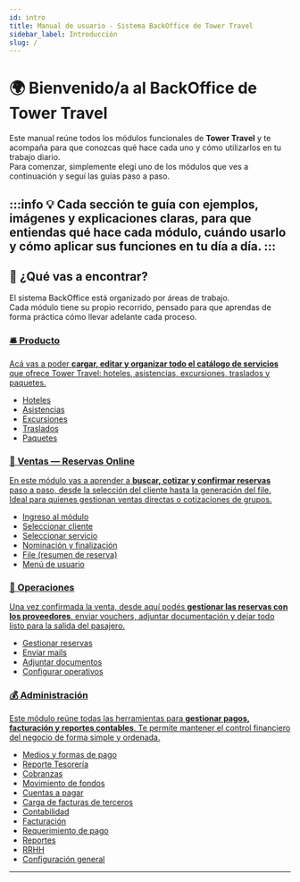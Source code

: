 ```yaml
---
id: intro
title: Manual de usuario - Sistema BackOffice de Tower Travel
sidebar_label: Introducción
slug: /
---
```


# 🌍 Bienvenido/a al BackOffice de Tower Travel

Este manual reúne todos los módulos funcionales de **Tower Travel** y te acompaña para que conozcas qué hace cada uno y cómo utilizarlos en tu trabajo diario.  
Para comenzar, simplemente elegí uno de los módulos que ves a continuación y seguí las guías paso a paso.

:::info 
💡 Cada sección te guía con ejemplos, imágenes y explicaciones claras, para que entiendas **qué hace cada módulo, cuándo usarlo y cómo aplicar sus funciones en tu día a día.**
:::
---

## 🧭 ¿Qué vas a encontrar?

El sistema BackOffice está organizado por áreas de trabajo.  
Cada módulo tiene su propio recorrido, pensado para que aprendas de forma práctica cómo llevar adelante cada proceso.

<div className="cardsGrid">

  <!-- Producto -->
  <a className="cardLink" href="./hoteles/intro">
    <h3>🛎️ Producto</h3>
    <p>Acá vas a poder <strong>cargar, editar y organizar todo el catálogo de servicios</strong> que ofrece Tower Travel: hoteles, asistencias, excursiones, traslados y paquetes.</p>  
    <!-- Es el punto de partida para que los demás módulos puedan usar esta información correctamente.</p> -->
    <ul>
      <li><a href="./hoteles/intro">Hoteles</a></li>
      <li><a href="./asistencias/intro">Asistencias</a></li>
      <li><a href="./excursiones/excursiones-intro">Excursiones</a></li>
      <li><a href="./traslados/traslados-intro">Traslados</a></li>
      <li><a href="./paquetes/paquetes-intro">Paquetes</a></li>
    </ul>
  </a>

  <!-- Ventas - Reservas Online -->
  <a className="cardLink" href="./reservas-online/general/ingreso-modulo">
    <h3>💼 Ventas — Reservas Online</h3>
    <p>En este módulo vas a aprender a <strong>buscar, cotizar y confirmar reservas</strong> paso a paso, desde la selección del cliente hasta la generación del file.  
    Ideal para quienes gestionan ventas directas o cotizaciones de grupos.</p>
    <ul>
      <li><a href="./reservas-online/general/ingreso-modulo">Ingreso al módulo</a></li>
      <li><a href="./reservas-online/general/seleccionar-cliente">Seleccionar cliente</a></li>
      <li><a href="./reservas-online/general/seleccionar-solapa">Seleccionar servicio</a></li>
      <li><a href="./reservas-online/general/nominacion">Nominación y finalización</a></li>
      <li><a href="./reservas-online/general/file">File (resumen de reserva)</a></li>
      <li><a href="./reservas-online/general/menu-usuario">Menú de usuario</a></li>
    </ul>
  </a>

  <!-- Operaciones -->
  <a className="cardLink" href="./operaciones/intro">
    <h3>🧾 Operaciones</h3>
    <p>Una vez confirmada la venta, desde aquí podés <strong>gestionar las reservas con los proveedores</strong>, enviar vouchers, adjuntar documentación y dejar todo listo para la salida del pasajero.</p>
    <ul>
      <li><a href="./operaciones/gestionar-reservas">Gestionar reservas</a></li>
      <li><a href="./operaciones/enviar-mails">Enviar mails</a></li>
      <li><a href="./operaciones/adjuntar-documentos">Adjuntar documentos</a></li>
      <li><a href="./operaciones/configurar-operativos">Configurar operativos</a></li>
    </ul>
  </a>

  <!-- Administración -->
  <a className="cardLink" href="./administracion/medios-formas-pago">
    <h3>💰 Administración</h3>
    <p>Este módulo reúne todas las herramientas para <strong>gestionar pagos, facturación y reportes contables</strong>.  
    Te permite mantener el control financiero del negocio de forma simple y ordenada.</p>
    <ul>
      <li><a href="./administracion/medios-formas-pago">Medios y formas de pago</a></li>
      <li><a href="./administracion/reporte-tesoreria">Reporte Tesorería</a></li>
      <li><a href="./administracion/cobranzas">Cobranzas</a></li>
      <li><a href="./administracion/movimiento-de-fondos">Movimiento de fondos</a></li>
      <li><a href="./administracion/cuentas-a-pagar">Cuentas a pagar</a></li>
      <li><a href="./administracion/carga-facturas-terceros">Carga de facturas de terceros</a></li>
      <li><a href="./administracion/contabilidad">Contabilidad</a></li>
      <li><a href="./administracion/facturacion">Facturación</a></li>
      <li><a href="./administracion/requerimiento-de-pago">Requerimiento de pago</a></li>
      <li><a href="./administracion/reportes">Reportes</a></li>
      <li><a href="./administracion/rrhh">RRHH</a></li>
      <li><a href="./administracion/configuracion-general">Configuración general</a></li>
    </ul>
  </a>

</div>

---

<!-- ### 🎥 Videos explicativos
En las próximas actualizaciones vas a encontrar **videos breves y prácticos**, que muestran los pasos directamente en pantalla para que puedas seguirlos al mismo tiempo que usás el sistema.

--- -->

<!-- ### 📘 Consejos finales
Este manual no es solo una guía técnica: es una herramienta para **aprender el flujo completo** del trabajo diario en Tower Travel.  
Tomate el tiempo de explorarlo, practicar y volver cada vez que necesites repasar un proceso.

--- -->
